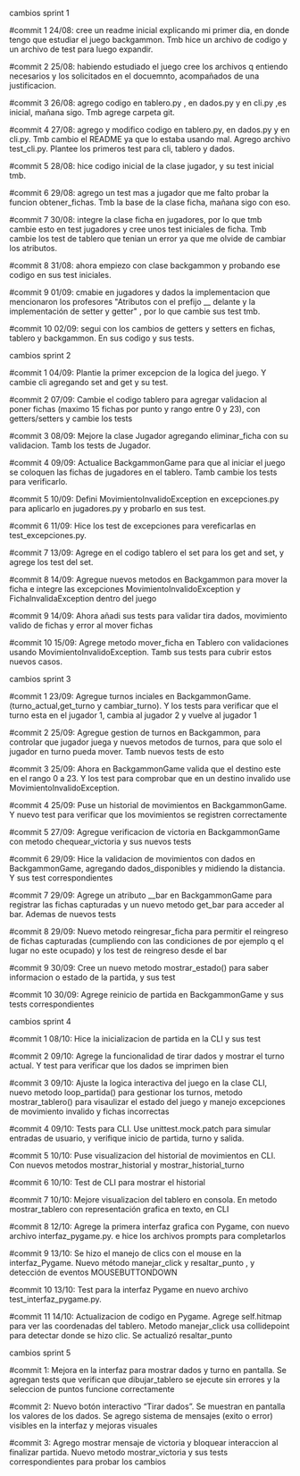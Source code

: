 cambios sprint 1

#commit 1
24/08: cree un readme inicial explicando mi primer dia, en donde tengo que estudiar el
juego backgammon. Tmb hice un archivo de codigo y un archivo de test para luego expandir.

#commit 2
25/08: habiendo estudiado el juego cree los archivos q entiendo necesarios y los 
solicitados en el docuemnto, acompañados de una justificacion. 

#commit 3
26/08: agrego codigo en tablero.py , en dados.py y en cli.py ,es inicial, mañana sigo. Tmb agrege carpeta git.

#commit 4
27/08: agrego y modifico codigo en tablero.py, en dados.py y en cli.py. Tmb cambio el README ya que lo estaba usando mal. Agrego archivo test_cli.py. Plantee los primeros test 
para cli, tablero y dados.

#commit 5
28/08: hice codigo inicial de la clase jugador, y su test inicial tmb. 

#commit 6
29/08: agrego un test mas a jugador que me falto probar la funcion obtener_fichas. Tmb la base de la clase ficha, mañana sigo con eso. 

#commit 7
30/08: integre la clase ficha en jugadores, por lo que tmb cambie esto en test jugadores y cree unos test iniciales de ficha. Tmb cambie los test de tablero que tenian un error ya que me olvide de cambiar los atributos. 

#commit 8
31/08: ahora empiezo con clase backgammon y probando ese codigo en sus test iniciales.

#commit 9 
01/09: cmabie en jugadores y dados la implementacion que mencionaron los profesores "Atributos con el prefijo __ delante y la implementación de setter y getter" , por lo que cambie sus test tmb.

#commit 10
02/09: segui con los cambios de getters y setters en fichas, tablero y backgammon. En sus codigo y sus tests.

cambios sprint 2 

#commit 1
04/09: Plantie la primer excepcion de la logica del juego. Y cambie cli agregando set and get y su test. 

#commit 2
07/09: Cambie el codigo tablero para agregar validacion al poner fichas (maximo 15 fichas por punto y rango entre 0 y 23), con getters/setters y cambie los tests 

#commit 3
08/09: Mejore la clase Jugador agregando eliminar_ficha con su validacion. Tamb los tests de Jugador.

#commit 4
09/09: Actualice BackgammonGame para que al iniciar el juego se coloquen las fichas de jugadores en el tablero. Tamb cambie los tests para verificarlo.

#commit 5
10/09: Defini MovimientoInvalidoException en excepciones.py para aplicarlo en jugadores.py y probarlo en sus test. 

#commit 6 
11/09: Hice los test de excepciones para vereficarlas en test_excepciones.py. 

#commit 7
13/09: Agrege en el codigo tablero el set para los get and set, y agrege los test del set. 

#commit 8
14/09: Agregue nuevos metodos en Backgammon para mover la ficha e integre las excepciones MovimientoInvalidoException y FichaInvalidaException dentro del juego

#commit 9
14/09: Ahora añadi sus tests para validar tira dados, movimiento valido de fichas y error al mover fichas 

#commit 10 
15/09: Agrege metodo mover_ficha en Tablero con validaciones usando MovimientoInvalidoException. 
Tamb sus tests para cubrir estos nuevos casos.

cambios sprint 3

#commit 1
23/09: Agregue turnos inciales en BackgammonGame. (turno_actual,get_turno y cambiar_turno). Y los tests para verificar que el turno esta en el jugador 1, cambia al jugador 2 y vuelve al jugador 1

#commit 2 
25/09: Agregue gestion de turnos en Backgammon, para controlar que jugador juega y nuevos metodos de turnos, para que solo el jugador en turno pueda mover. Tamb nuevos tests de esto

#commit 3
25/09: Ahora en BackgammonGame valida que el destino este en el rango 0 a 23. Y los test para comprobar que en un destino invalido use MovimientoInvalidoException. 

#commit 4
25/09: Puse un historial de movimientos en BackgammonGame. Y nuevo test para verificar que los movimientos se registren correctamente 

#commit 5
27/09: Agregue verificacion de victoria en BackgammonGame con metodo chequear_victoria y sus nuevos tests

#commit 6
29/09: Hice la validacion de movimientos con dados en BackgammonGame, agregando dados_disponibles y midiendo la distancia. Y sus test correspondientes

#commit 7 
29/09: Agrege un atributo __bar en BackgammonGame para registrar las fichas capturadas y un nuevo metodo get_bar para acceder al bar. Ademas de nuevos tests

#commit 8
29/09: Nuevo metodo reingresar_ficha para permitir el reingreso de fichas capturadas (cumpliendo con las condiciones de por ejemplo q el lugar no este ocupado) y los test de reingreso desde el bar

#commit 9
30/09: Cree un nuevo metodo mostrar_estado() para saber informacion o estado de la partida, y sus test

#commit 10
30/09: Agrege reinicio de partida en BackgammonGame y sus tests correspondientes

cambios sprint 4 

#commit 1
08/10: Hice la inicializacion de partida en la CLI y sus test 

#commit 2
09/10: Agrege la funcionalidad de tirar dados y mostrar el turno actual. Y test para verificar que los dados se imprimen bien 

#commit 3
09/10: Ajuste la logica interactiva del juego en la clase CLI, nuevo metodo loop_partida() para gestionar los turnos, metodo mostrar_tablero() para visaulizar el estado del juego y manejo excepciones de movimiento invalido y fichas incorrectas

#commit 4
09/10: Tests para CLI. Use unittest.mock.patch para simular entradas de usuario, y verifique inicio de partida, turno y salida.

#commit 5
10/10: Puse visualizacion del historial de movimientos en CLI. Con nuevos metodos mostrar_historial y mostrar_historial_turno

#commit 6
10/10: Test de CLI para mostrar el historial 

#commit 7
10/10: Mejore visualizacion del tablero en consola. En metodo mostrar_tablero con representación grafica en texto, en CLI

#commit 8
12/10: Agrege la primera interfaz grafica con Pygame, con nuevo archivo interfaz_pygame.py. e hice los archivos prompts para completarlos 

#commit 9
13/10: Se hizo el manejo de clics con el mouse en la interfaz_Pygame. Nuevo método manejar_click y resaltar_punto , y detección de eventos MOUSEBUTTONDOWN

#commit 10
13/10: Test para la interfaz Pygame en nuevo archivo test_interfaz_pygame.py.

#commit 11
14/10: Actualizacion de codigo en Pygame. Agrege self.hitmap para ver las coordenadas del tablero. Metodo manejar_click usa collidepoint para detectar donde se hizo clic. Se actualizó resaltar_punto

cambios sprint 5

#commit 1: Mejora en la interfaz para mostrar dados y turno en pantalla. Se agregan tests que verifican que dibujar_tablero se ejecute sin errores y la seleccion de puntos funcione correctamente

#commit 2: Nuevo botón interactivo “Tirar dados”. Se muestran en pantalla los valores de los dados. Se agrego sistema de mensajes (exito o error) visibles en la interfaz y mejoras visuales

#commit 3: Agrego mostrar mensaje de victoria y bloquear interaccion al finalizar partida. Nuevo metodo mostrar_victoria y sus tests correspondientes para probar los cambios
